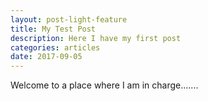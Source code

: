 ```yaml
---
layout: post-light-feature
title: My Test Post
description: Here I have my first post
categories: articles
date: 2017-09-05
---
```

Welcome to a place where I am in charge.......


